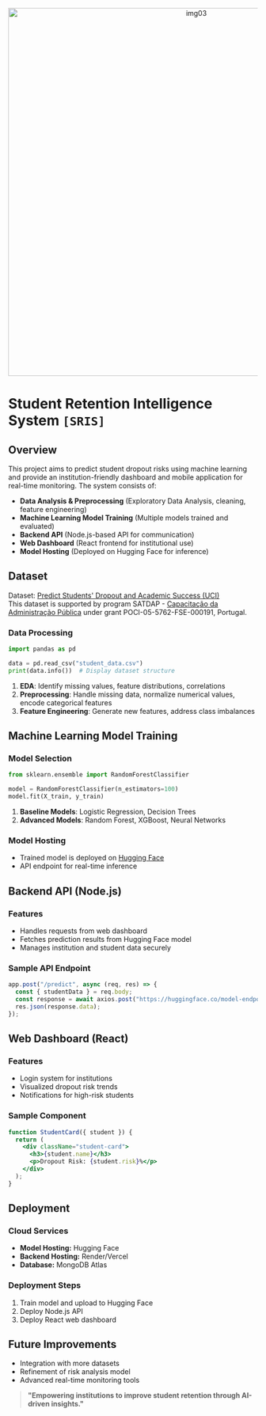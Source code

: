 <p align="center">
  <img width="744" alt="img03" src="https://github.com/user-attachments/assets/3e4a34a4-9bb8-47cc-8d35-eb3929b08dd3" />
</p>

# Student Retention Intelligence System `[SRIS]`

## Overview
This project aims to predict student dropout risks using machine learning and provide an institution-friendly dashboard and mobile application for real-time monitoring. The system consists of:

- **Data Analysis & Preprocessing** (Exploratory Data Analysis, cleaning, feature engineering)
- **Machine Learning Model Training** (Multiple models trained and evaluated)
- **Backend API** (Node.js-based API for communication)
- **Web Dashboard** (React frontend for institutional use)
- **Model Hosting** (Deployed on Hugging Face for inference)

## Dataset
Dataset: [Predict Students' Dropout and Academic Success (UCI)](https://archive.ics.uci.edu/dataset/697/predict+students+dropout+and+academic+success)  
This dataset is supported by program SATDAP - [Capacitação da Administração Pública](https://www.enap.gov.br/pt/) under grant POCI-05-5762-FSE-000191, Portugal.


### Data Processing
```python
import pandas as pd

data = pd.read_csv("student_data.csv")
print(data.info())  # Display dataset structure
```
1. **EDA**: Identify missing values, feature distributions, correlations
2. **Preprocessing**: Handle missing data, normalize numerical values, encode categorical features
3. **Feature Engineering**: Generate new features, address class imbalances

## Machine Learning Model Training
### Model Selection
```python
from sklearn.ensemble import RandomForestClassifier

model = RandomForestClassifier(n_estimators=100)
model.fit(X_train, y_train)
```
1. **Baseline Models**: Logistic Regression, Decision Trees
2. **Advanced Models**: Random Forest, XGBoost, Neural Networks

### Model Hosting
- Trained model is deployed on [Hugging Face](https://huggingface.co/)
- API endpoint for real-time inference

## Backend API (Node.js)
### Features
- Handles requests from web dashboard
- Fetches prediction results from Hugging Face model
- Manages institution and student data securely

### Sample API Endpoint
```javascript
app.post("/predict", async (req, res) => {
  const { studentData } = req.body;
  const response = await axios.post("https://huggingface.co/model-endpoint", studentData);
  res.json(response.data);
});
```

## Web Dashboard (React)
### Features
- Login system for institutions
- Visualized dropout risk trends
- Notifications for high-risk students

### Sample Component
```jsx
function StudentCard({ student }) {
  return (
    <div className="student-card">
      <h3>{student.name}</h3>
      <p>Dropout Risk: {student.risk}%</p>
    </div>
  );
}
```

## Deployment
### Cloud Services
- **Model Hosting:** Hugging Face
- **Backend Hosting:** Render/Vercel
- **Database:** MongoDB Atlas

### Deployment Steps
1. Train model and upload to Hugging Face
2. Deploy Node.js API
3. Deploy React web dashboard

## Future Improvements
- Integration with more datasets
- Refinement of risk analysis model
- Advanced real-time monitoring tools

> **"Empowering institutions to improve student retention through AI-driven insights."**

